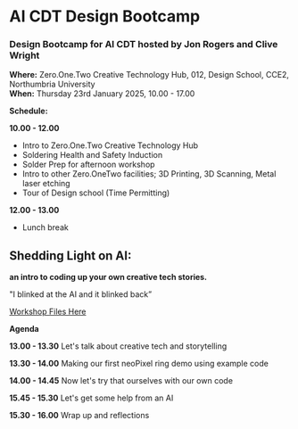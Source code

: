 # AI CDT Design Bootcamp
### Design Bootcamp for AI CDT hosted by Jon Rogers and Clive Wright

**Where:** Zero.One.Two Creative Technology Hub, 012, Design School, CCE2, Northumbria University \
**When:** Thursday 23rd January 2025, 10.00 - 17.00

**Schedule:** 

**10.00 - 12.00**
- Intro to Zero.One.Two Creative Technology Hub
- Soldering Health and Safety Induction
- Solder Prep for afternoon workshop
- Intro to other Zero.OneTwo facilities; 3D Printing, 3D Scanning, Metal laser etching
- Tour of Design school (Time Permitting)

**12.00 - 13.00**
- Lunch break

## Shedding Light on AI:
**an intro to coding up your own creative tech stories.**

"I blinked at the AI and it blinked back”

[Workshop Files Here](./Shedding_Light_on_AI)
 
**Agenda**

**13.00 - 13.30** 
Let's talk about creative tech and storytelling

**13.30 - 14.00**
Making our first neoPixel ring demo using example code

**14.00 - 14.45**
Now let's try that ourselves with our own code

**15.45 - 15.30**
Let's get some help from an AI

**15.30 - 16.00**
Wrap up and reflections






